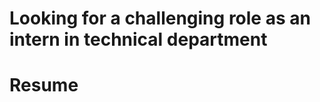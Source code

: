 # Looking for a challenging role as an intern in technical department
# Resume [](https://shivam043.github.io/internresume.pdf)
